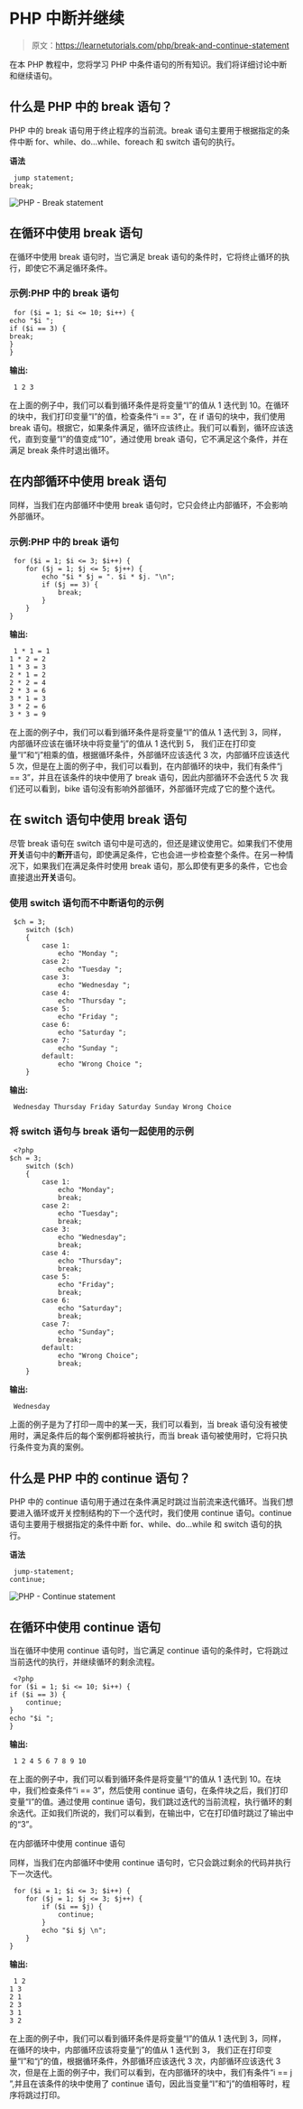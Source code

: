 # PHP 中断并继续

> 原文：<https://learnetutorials.com/php/break-and-continue-statement>

在本 PHP 教程中，您将学习 PHP 中条件语句的所有知识。我们将详细讨论中断和继续语句。

## 什么是 PHP 中的 break 语句？

PHP 中的 break 语句用于终止程序的当前流。break 语句主要用于根据指定的条件中断 for、while、do…while、foreach 和 switch 语句的执行。

**语法**

```
 jump statement;  
break; 

```

![PHP - Break statement](img/fd56af8255a3ac86ac0d6a644e1f52bd.png)

## 在循环中使用 break 语句

在循环中使用 break 语句时，当它满足 break 语句的条件时，它将终止循环的执行，即使它不满足循环条件。

### 示例:PHP 中的 break 语句

```
 for ($i = 1; $i <= 10; $i++) {    
echo "$i ";    
if ($i == 3) {    
break;    
}    
} 

```

**输出:**

```
 1 2 3 
```

在上面的例子中，我们可以看到循环条件是将变量“I”的值从 1 迭代到 10。在循环的块中，我们打印变量“I”的值，检查条件“i == 3”，在 if 语句的块中，我们使用 break 语句。根据它，如果条件满足，循环应该终止。我们可以看到，循环应该迭代，直到变量“I”的值变成“10”，通过使用 break 语句，它不满足这个条件，并在满足 break 条件时退出循环。

## 在内部循环中使用 break 语句

同样，当我们在内部循环中使用 break 语句时，它只会终止内部循环，不会影响外部循环。

### 示例:PHP 中的 break 语句

```
 for ($i = 1; $i <= 3; $i++) {    
    for ($j = 1; $j <= 5; $j++) {
        echo "$i * $j = ". $i * $j. "\n";
        if ($j == 3) {
            break;
        }
    }    
} 

```

**输出:**

```
 1 * 1 = 1
1 * 2 = 2
1 * 3 = 3
2 * 1 = 2
2 * 2 = 4
2 * 3 = 6
3 * 1 = 3
3 * 2 = 6
3 * 3 = 9 
```

在上面的例子中，我们可以看到循环条件是将变量“I”的值从 1 迭代到 3，同样，内部循环应该在循环块中将变量“j”的值从 1 迭代到 5， 我们正在打印变量“I”和“j”相乘的值，根据循环条件，外部循环应该迭代 3 次，内部循环应该迭代 5 次，但是在上面的例子中，我们可以看到，在内部循环的块中，我们有条件“j == 3”，并且在该条件的块中使用了 break 语句，因此内部循环不会迭代 5 次 我们还可以看到，bike 语句没有影响外部循环，外部循环完成了它的整个迭代。

## 在 switch 语句中使用 break 语句

尽管 break 语句在 switch 语句中是可选的，但还是建议使用它。如果我们不使用**开关**语句中的**断开**语句，即使满足条件，它也会进一步检查整个条件。在另一种情况下，如果我们在满足条件时使用 break 语句，那么即使有更多的条件，它也会直接退出**开关**语句。

### 使用 switch 语句而不中断语句的示例

```
 $ch = 3;  
    switch ($ch)  
    {     
        case 1:   
            echo "Monday ";  
        case 2:   
            echo "Tuesday ";  
        case 3:   
            echo "Wednesday ";  
        case 4:   
            echo "Thursday ";  
        case 5:   
            echo "Friday ";  
        case 6:   
            echo "Saturday ";  
        case 7:   
            echo "Sunday ";  
        default:   
            echo "Wrong Choice ";  
    } 

```

**输出:**

```
 Wednesday Thursday Friday Saturday Sunday Wrong Choice 
```

### 将 switch 语句与 break 语句一起使用的示例

```
 <?php
$ch = 3;  
    switch ($ch)  
    {     
        case 1:   
            echo "Monday";  
            break;  
        case 2:   
            echo "Tuesday";  
            break;  
        case 3:   
            echo "Wednesday";  
            break;  
        case 4:   
            echo "Thursday";  
            break; 
        case 5:   
            echo "Friday";  
            break;  
        case 6:   
            echo "Saturday";  
            break;  
        case 7:   
            echo "Sunday";  
            break; 
        default:   
            echo "Wrong Choice";  
            break;  
    } 

```

**输出:**

```
 Wednesday 
```

上面的例子是为了打印一周中的某一天，我们可以看到，当 break 语句没有被使用时，满足条件后的每个案例都将被执行，而当 break 语句被使用时，它将只执行条件变为真的案例。

## 什么是 PHP 中的 continue 语句？

PHP 中的 continue 语句用于通过在条件满足时跳过当前流来迭代循环。当我们想要进入循环或开关控制结构的下一个迭代时，我们使用 continue 语句。continue 语句主要用于根据指定的条件中断 for、while、do…while 和 switch 语句的执行。

**语法**

```
 jump-statement;  
continue; 

```

![PHP - Continue statement](img/081b6cf2550283c5724c7e139af59424.png)

## 在循环中使用 continue 语句

当在循环中使用 continue 语句时，当它满足 continue 语句的条件时，它将跳过当前迭代的执行，并继续循环的剩余流程。

```
 <?php
for ($i = 1; $i <= 10; $i++) {    
if ($i == 3) {    
    continue;    
}
echo "$i ";
} 

```

**输出:**

```
 1 2 4 5 6 7 8 9 10 
```

在上面的例子中，我们可以看到循环条件是将变量“I”的值从 1 迭代到 10。在块中，我们检查条件“i == 3”，然后使用 continue 语句，在条件块之后，我们打印变量“I”的值。通过使用 continue 语句，我们跳过迭代的当前流程，执行循环的剩余迭代。正如我们所说的，我们可以看到，在输出中，它在打印值时跳过了输出中的“3”。

在内部循环中使用 continue 语句

同样，当我们在内部循环中使用 continue 语句时，它只会跳过剩余的代码并执行下一次迭代。

```
 for ($i = 1; $i <= 3; $i++) {    
    for ($j = 1; $j <= 3; $j++) {
        if ($i == $j) {
            continue;
        }
        echo "$i $j \n";
    }    
} 

```

**输出:**

```
 1 2 
1 3 
2 1 
2 3 
3 1 
3 2 
```

在上面的例子中，我们可以看到循环条件是将变量“I”的值从 1 迭代到 3，同样，在循环的块中，内部循环应该将变量“j”的值从 1 迭代到 3， 我们正在打印变量“I”和“j”的值，根据循环条件，外部循环应该迭代 3 次，内部循环应该迭代 3 次，但是在上面的例子中，我们可以看到，在内部循环的块中，我们有条件“i == j ”,并且在该条件的块中使用了 continue 语句，因此当变量“I”和“j”的值相等时，程序将跳过打印。
